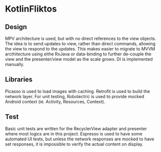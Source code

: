 # KotlinFliktos

## Design
MPV architecture is used, but with no direct references to the view objects. The idea is to send updates to view, rather than direct commands, allowing the view to respond to the updates. This makes easier to migrate to MVVM arcthitecture using eithe RxJava or data-binding to further de-couple the view and the presenter/view model as the scale grows. DI is implemented manually.

## Libraries
Picasso is used to load images with caching.
Retrofit is used to build the network layer.
For unit testing, Robolectric is used to provide mocked Android context (ie. Activity, Resources, Context).

## Test
Basic unit tests are written for the RecyclerView adapter and presenter where most logics are in this project.
Espresso is used to have some automated UI tests, but unless the network responses are mocked to have set responses, it is impossible to verify the actual content on display.
